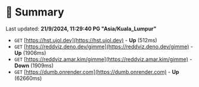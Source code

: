 # 📖 Summary
Last updated: **21/9/2024, 11:29:40 PG "Asia/Kuala_Lumpur"**

- `GET` [https://hst.ujol.dev](https://hst.ujol.dev) - **Up** (512ms)
- `GET` [https://reddviz.deno.dev/gimme](https://reddviz.deno.dev/gimme) - **Up** (1906ms)
- `GET` [https://reddviz.amar.kim/gimme](https://reddviz.amar.kim/gimme) - **Down** (1909ms)
- `GET` [https://dumb.onrender.com](https://dumb.onrender.com) - **Up** (62660ms)
